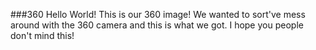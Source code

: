###360
Hello World!
This is our 360 image! We wanted to sort've mess around with the 360 camera and this is what we got. I hope you people don't mind this!
<script src="//360.vizor.io/scripts/embed.js" data-vizorurl="https://360.vizor.io/embed/v/pl6od" ></script>
